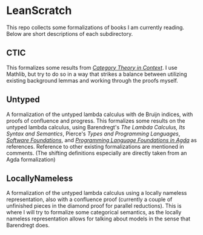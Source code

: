 # LeanScratch

This repo collects some formalizations of books I am currently reading. Below
are short descriptions of each subdirectory.

## CTIC

This formalizes some results from *[Category Theory in
Context](https://math.jhu.edu/~eriehl/context.pdf)*. I use Mathlib, but try to do
so in a way that strikes a balance between utilizing existing background lemmas
and working through the proofs myself.

## Untyped

A formalization of the untyped lambda calculus with de Bruijn indices, with
proofs of confluence and progress. This formalizes some results on the untyped
lambda calculus, using Barendregt's *The Lambda Calculus, Its Syntax and
Semantics*, Pierce's *Types and Programming Languages*, *[Software
Foundations](https://softwarefoundations.cis.upenn.edu/)*, and *[Programming
Language Foundations in Agda](https://plfa.github.io/)* as references. Reference
to other existing formalizations are mentioned in comments. (The shifting
definitions especially are directly taken from an Agda formalization)

## LocallyNameless

A formalization of the untyped lambda calculus using a locally nameless
representation, also with a confluence proof (currently a couple of unfinished
pieces in the diamond proof for parallel reductions). This is where I will try
to formalize some categorical semantics, as the locally nameless representation
allows for talking about models in the sense that Barendregt does.
